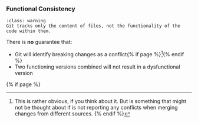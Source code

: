 ### Functional Consistency
```{admonition} <i class="fab fa-git"></i> tracks only the content of files
:class: warning
Git tracks only the content of files, not the functionality of the code within them.
```

There is **no** guarantee that:

- Git will identify breaking changes as a conflict{% if page %}[^sn3]{% endif %}
- Two functioning versions combined will not result in a dysfunctional version

{% if page %}
[^sn3]: This is rather obvious, if you think about it. But is something that might not be thought about if <i class="fab fa-git"></i> is not reporting any conflicts when merging changes from different sources.
{% endif %}
